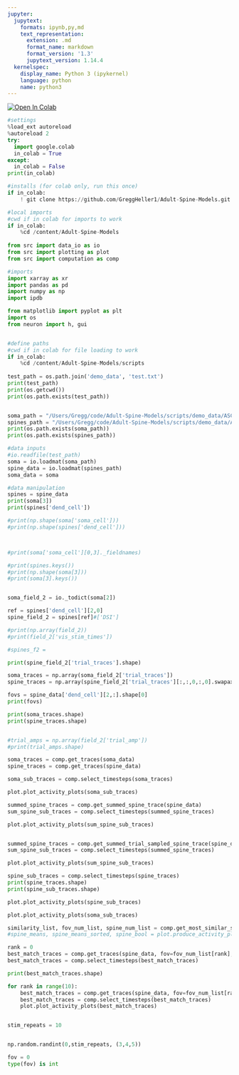 ```yaml
---
jupyter:
  jupytext:
    formats: ipynb,py,md
    text_representation:
      extension: .md
      format_name: markdown
      format_version: '1.3'
      jupytext_version: 1.14.4
  kernelspec:
    display_name: Python 3 (ipykernel)
    language: python
    name: python3
---
```


<!-- #region colab_type="text" id="view-in-github" -->
<a href="https://colab.research.google.com/github/GreggHeller1/Adult-Spine-Models/blob/main/scripts/notebook.ipynb" target="_parent"><img src="https://colab.research.google.com/assets/colab-badge.svg" alt="Open In Colab"/></a>
<!-- #endregion -->

```python id="71ee021b"
#settings
%load_ext autoreload
%autoreload 2
try:
  import google.colab
  in_colab = True
except:
  in_colab = False
print(in_colab)
```

```python colab={"base_uri": "https://localhost:8080/"} id="4e02e926" outputId="84475a29-508b-4d96-adf5-e85665e994d2"
#installs (for colab only, run this once)
if in_colab:
    ! git clone https://github.com/GreggHeller1/Adult-Spine-Models.git
```


```python id="5e9731ca"
#local imports
#cwd if in colab for imports to work
if in_colab:
    %cd /content/Adult-Spine-Models
    
from src import data_io as io
from src import plotting as plot
from src import computation as comp
```


```python id="db51ef2e"
#imports
import xarray as xr
import pandas as pd
import numpy as np
import ipdb

from matplotlib import pyplot as plt
import os
from neuron import h, gui
```


```python

```

```python colab={"base_uri": "https://localhost:8080/"} id="a06b6e4a" outputId="989c69e2-c8c4-43e0-9ba6-7a36f66be4c3"
#define paths
#cwd if in colab for file loading to work
if in_colab:
    %cd /content/Adult-Spine-Models/scripts
    
test_path = os.path.join('demo_data', 'test.txt')
print(test_path)
print(os.getcwd())
print(os.path.exists(test_path))


soma_path = "/Users/Gregg/code/Adult-Spine-Models/scripts/demo_data/ASC26_cell_3_soma.mat"
spines_path = "/Users/Gregg/code/Adult-Spine-Models/scripts/demo_data/ASC26_cell_3_spines.mat"
print(os.path.exists(soma_path))
print(os.path.exists(spines_path))
```


```python colab={"base_uri": "https://localhost:8080/"} id="b3586a50" outputId="56f159c6-3dbc-4b37-d217-083fb5d2e792"
#data inputs
#io.readfile(test_path)
soma = io.loadmat(soma_path)
spine_data = io.loadmat(spines_path)
soma_data = soma
```


```python id="82a5927b"
#data manipulation
spines = spine_data
print(soma[3])
print(spines['dend_cell'])

#print(np.shape(soma['soma_cell']))
#print(np.shape(spines['dend_cell']))



#print(soma['soma_cell'][0,3]._fieldnames)

```


```python
#print(spines.keys())
#print(np.shape(soma[3]))
#print(soma[3].keys())


soma_field_2 = io._todict(soma[2])

ref = spines['dend_cell'][2,0]
spine_field_2 = spines[ref]#['DSI']

#print(np.array(field_2))
#print(field_2['vis_stim_times'])

#spines_f2 = 

```

```python
print(spine_field_2['trial_traces'].shape)
```

```python
soma_traces = np.array(soma_field_2['trial_traces'])
spine_traces = np.array(spine_field_2['trial_traces'][:,:,0,:,0].swapaxes(0,-1))

fovs = spine_data['dend_cell'][2,:].shape[0]
print(fovs)

print(soma_traces.shape)
print(spine_traces.shape)


#trial_amps = np.array(field_2['trial_amp'])
#print(trial_amps.shape)
```

```python
soma_traces = comp.get_traces(soma_data)
spine_traces = comp.get_traces(spine_data)
```

```python
soma_sub_traces = comp.select_timesteps(soma_traces)
```


```python
plot.plot_activity_plots(soma_sub_traces)
```

```python
summed_spine_traces = comp.get_summed_spine_trace(spine_data)
sum_spine_sub_traces = comp.select_timesteps(summed_spine_traces)
```


```python
plot.plot_activity_plots(sum_spine_sub_traces)
```

```python

summed_spine_traces = comp.get_summed_trial_sampled_spine_trace(spine_data)
sum_spine_sub_traces = comp.select_timesteps(summed_spine_traces)
```

```python
plot.plot_activity_plots(sum_spine_sub_traces)
```

```python
spine_sub_traces = comp.select_timesteps(spine_traces)
print(spine_traces.shape)
print(spine_sub_traces.shape)
```

```python
plot.plot_activity_plots(spine_sub_traces)
```

```python
plot.plot_activity_plots(soma_sub_traces)
```

```python
similarity_list, fov_num_list, spine_num_list = comp.get_most_similar_spine(soma_data, spine_data)
#spine_means, spine_means_sorted, spine_bool = plot.produce_activity_plots(best_match_traces)  
```

```python
rank = 0
best_match_traces = comp.get_traces(spine_data, fov=fov_num_list[rank], spine_index=spine_num_list[rank])
best_match_traces = comp.select_timesteps(best_match_traces)
```

```python
print(best_match_traces.shape)
```

```python
for rank in range(10):
    best_match_traces = comp.get_traces(spine_data, fov=fov_num_list[rank], spine_index=spine_num_list[rank])
    best_match_traces = comp.select_timesteps(best_match_traces)
    plot.plot_activity_plots(best_match_traces)
```

```python

```

```python
stim_repeats = 10


np.random.randint(0,stim_repeats, (3,4,5))
```

```python
fov = 0
type(fov) is int
```

```python

```

